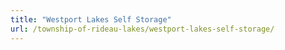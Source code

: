```yaml
---
title: "Westport Lakes Self Storage"
url: /township-of-rideau-lakes/westport-lakes-self-storage/
---
```

